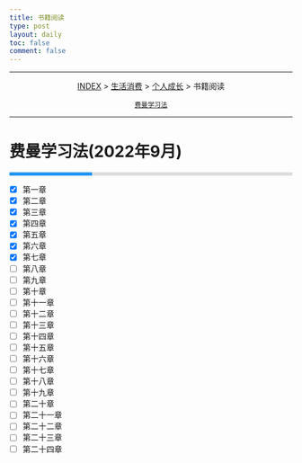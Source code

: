```yaml
---
title: 书籍阅读
type: post
layout: daily
toc: false
comment: false
---
```

<style>
.gk-process {
    width: 100%;
    background-color: #ddd;
}
.gk-processbar {
    height: 6px;
    background-color: #2196F3;
}
.gk-percentage {
    text-align: right;
    padding-right: 20px;
    line-height: 10px;
    color: white;
}
</style>

---
<span><center>[INDEX](/gknows/index) > [生活消费](/gknows/生活消费) > [个人成长](/gknows/个人成长) > 书籍阅读</center></span>

<small><center>[费曼学习法](/gknows/费曼学习法)</center></small>

---
# 费曼学习法(2022年9月)
<div class="gk-process">
    <div class="gk-processbar" style="width:29.1%;"></div>
</div>

- [X] 第一章
- [X] 第二章
- [X] 第三章
- [X] 第四章
- [X] 第五章
- [X] 第六章
- [X] 第七章
- [ ] 第八章
- [ ] 第九章
- [ ] 第十章
- [ ] 第十一章
- [ ] 第十二章
- [ ] 第十三章
- [ ] 第十四章
- [ ] 第十五章
- [ ] 第十六章
- [ ] 第十七章
- [ ] 第十八章
- [ ] 第十九章
- [ ] 第二十章
- [ ] 第二十一章
- [ ] 第二十二章
- [ ] 第二十三章
- [ ] 第二十四章
